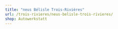 ```yaml
---
title: "neus Bélisle Trois-Rivières"
url: /trois-rivieres/neus-belisle-trois-rivieres/
shop: Autowerkstatt
---
```

